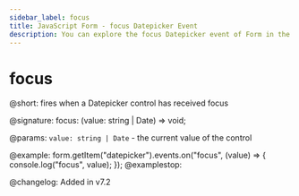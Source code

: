 ```yaml
---
sidebar_label: focus
title: JavaScript Form - focus Datepicker Event 
description: You can explore the focus Datepicker event of Form in the documentation of the DHTMLX JavaScript UI library. Browse developer guides and API reference, try out code examples and live demos, and download a free 30-day evaluation version of DHTMLX Suite 7.
---
```


# focus

@short: fires when a Datepicker control has received focus

@signature: focus: (value: string | Date) => void;

@params:
`value: string | Date` - the current value of the control

@example:
form.getItem("datepicker").events.on("focus", (value) => {
    console.log("focus", value);
});
@examplestop:

@changelog: Added in v7.2
